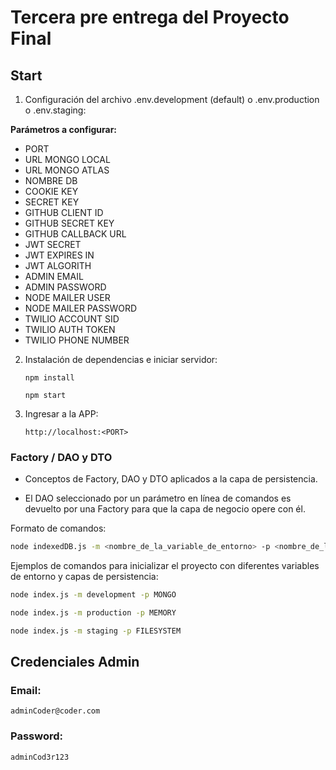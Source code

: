 # Tercera pre entrega del Proyecto Final

## Start

1. Configuración del archivo .env.development (default) o .env.production o .env.staging:

**Parámetros a configurar:**

- PORT
- URL MONGO LOCAL
- URL MONGO ATLAS
- NOMBRE DB
- COOKIE KEY
- SECRET KEY
- GITHUB CLIENT ID
- GITHUB SECRET KEY
- GITHUB CALLBACK URL
- JWT SECRET
- JWT EXPIRES IN
- JWT ALGORITH
- ADMIN EMAIL
- ADMIN PASSWORD
- NODE MAILER USER
- NODE MAILER PASSWORD
- TWILIO ACCOUNT SID
- TWILIO AUTH TOKEN
- TWILIO PHONE NUMBER

2. Instalación de dependencias e iniciar servidor:

   ```shell
   npm install
   ```

   ```shell
   npm start
   ```

3. Ingresar a la APP:

   ```
   http://localhost:<PORT>
   ```

### Factory / DAO y DTO

- Conceptos de Factory, DAO y DTO aplicados a la capa de persistencia.

- El DAO seleccionado por un parámetro en línea de comandos es devuelto por una Factory para que la capa de negocio opere con él.

Formato de comandos:

```bash
node indexedDB.js -m <nombre_de_la_variable_de_entorno> -p <nombre_de_la_variable_de_persistencia>
```

Ejemplos de comandos para inicializar el proyecto con diferentes variables de entorno y capas de persistencia:

```bash
node index.js -m development -p MONGO
```

```bash
node index.js -m production -p MEMORY
```

```bash
node index.js -m staging -p FILESYSTEM
```

## Credenciales Admin

### Email:

```
adminCoder@coder.com
```

### Password:

```
adminCod3r123
```
